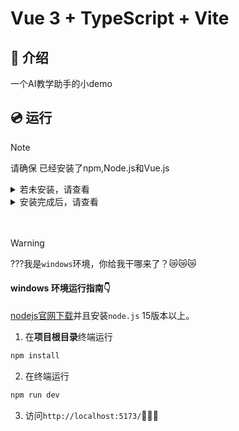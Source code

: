 # Vue 3 + TypeScript + Vite

## 📖 介绍

一个AI教学助手的小demo

## 💿 运行
> [!note]
>
> 请确保 已经安装了npm,Node.js和Vue.js
<details >
<summary>若未安装，请查看</summary>

 - 安装npm和Node.js请跳转至官方文档([在wsl2中设置Node.js](https://learn.microsoft.com/zh-cn/windows/dev-environment/javascript/nodejs-on-wsl))
 - 安装Vue.js请跳转至官方文档([在wsl2中设置Vue.js](https://learn.microsoft.com/zh-cn/windows/dev-environment/javascript/vue-on-wsl))
</details>

<details>
<summary>安装完成后，请查看</summary>
在Demo项目的根目录下打开命令行, 输入以下指令即可执行

    npm install
    npm run dev

</details>
<br>
<br>

> [!warning]
>
> ???我是`windows`环境，你给我干哪来了？😿😿😿

#### windows 环境运行指南👇
[nodejs官网下载](https://nodejs.org)并且安装`node.js` 15版本以上。
1. 在**项目根目录**终端运行
``` bash
npm install
```
2. 在终端运行
```bash
npm run dev
```
3. 访问`http://localhost:5173/`🥰🥰🥰



